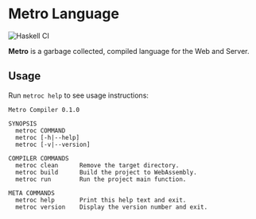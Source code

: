 Metro Language
==============

![Haskell CI](https://github.com/ksm2/metroc/workflows/Haskell%20CI/badge.svg)

**Metro** is a garbage collected, compiled language for the Web and Server.

Usage
-----

Run `metroc help` to see usage instructions:

```
Metro Compiler 0.1.0

SYNOPSIS
  metroc COMMAND
  metroc [-h|--help]
  metroc [-v|--version]

COMPILER COMMANDS
  metroc clean      Remove the target directory.
  metroc build      Build the project to WebAssembly.
  metroc run        Run the project main function.

META COMMANDS
  metroc help       Print this help text and exit.
  metroc version    Display the version number and exit.
```
